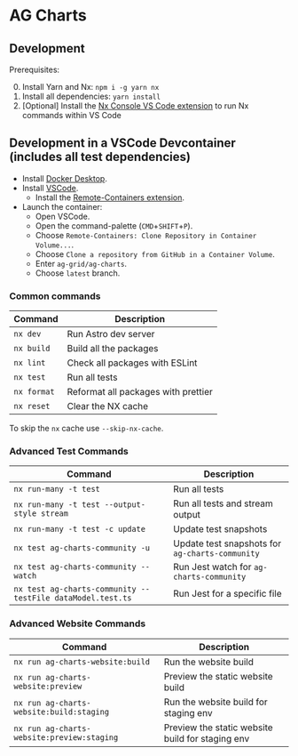 # AG Charts

## Development

Prerequisites:

0. Install Yarn and Nx: `npm i -g yarn nx`
1. Install all dependencies: `yarn install`
2. [Optional] Install the [Nx Console VS Code extension](https://marketplace.visualstudio.com/items?itemName=nrwl.angular-console) to run Nx commands within VS Code

## Development in a VSCode Devcontainer (includes all test dependencies)

-   Install [Docker Desktop](https://www.docker.com/products/docker-desktop).
-   Install [VSCode](https://code.visualstudio.com/).
    -   Install the [Remote-Containers extension](vscode:extension/ms-vscode-remote.remote-containers).
-   Launch the container:
    -   Open VSCode.
    -   Open the command-palette (`CMD`+`SHIFT`+`P`).
    -   Choose `Remote-Containers: Clone Repository in Container Volume...`.
    -   Choose `Clone a repository from GitHub in a Container Volume`.
    -   Enter `ag-grid/ag-charts`.
    -   Choose `latest` branch.

### Common commands

| Command     | Description                         |
| ----------- | ----------------------------------- |
| `nx dev`    | Run Astro dev server                |
| `nx build`  | Build all the packages              |
| `nx lint`   | Check all packages with ESLint      |
| `nx test`   | Run all tests                       |
| `nx format` | Reformat all packages with prettier |
| `nx reset`  | Clear the NX cache                  |

To skip the `nx` cache use `--skip-nx-cache`.

### Advanced Test Commands

| Command                                                    | Description                                     |
| ---------------------------------------------------------- | ----------------------------------------------- |
| `nx run-many -t test`                                      | Run all tests                                   |
| `nx run-many -t test --output-style stream`                | Run all tests and stream output                 |
| `nx run-many -t test -c update`                            | Update test snapshots                           |
| `nx test ag-charts-community -u`                           | Update test snapshots for `ag-charts-community` |
| `nx test ag-charts-community --watch`                      | Run Jest watch for `ag-charts-community`        |
| `nx test ag-charts-community --testFile dataModel.test.ts` | Run Jest for a specific file                    |

### Advanced Website Commands

| Command                                    | Description                                      |
| ------------------------------------------ | ------------------------------------------------ |
| `nx run ag-charts-website:build`           | Run the website build                            |
| `nx run ag-charts-website:preview`         | Preview the static website build                 |
| `nx run ag-charts-website:build:staging`   | Run the website build for staging env            |
| `nx run ag-charts-website:preview:staging` | Preview the static website build for staging env |
